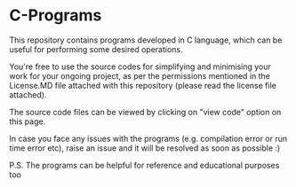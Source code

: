 # C-Programs
This repository contains programs developed in C language, which can be useful for performing some desired operations. 

You're free to use the source codes for simplifying and minimising your work for your ongoing project, as per the permissions mentioned in the License.MD file attached with this repository (please read the license file attached).

The source code files can be viewed by clicking on "view code" option on this page. 

In case you face any issues with the programs (e.g. compilation error or run time error etc), raise an issue and it will be resolved as soon as possible :)

P.S. The programs can be helpful for reference and educational purposes too
